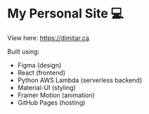 # My Personal Site 💻

View here: https://dimitar.ca

Built using:
* Figma (design)
* React (frontend)
* Python AWS Lambda (serverless backend)
* Material-UI (styling)
* Framer Motion (animation)
* GitHub Pages (hosting)
